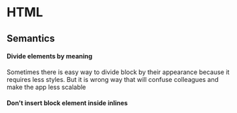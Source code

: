 # HTML

## Semantics

#### Divide elements by meaning
Sometimes there is easy way to divide block by their appearance because it requires less styles. But it is wrong way that will confuse colleagues and make the app less scalable

#### Don't insert block element inside inlines